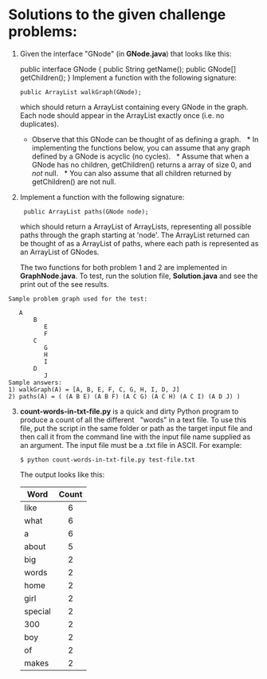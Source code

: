 # Solutions to the given challenge problems:

1. Given the interface "GNode" (in **GNode.java**) that looks like this:

   public interface GNode {
     public String getName();
    public GNode[] getChildren();
   }
  Implement a function with the following signature:

       public ArrayList walkGraph(GNode);

   which should return a ArrayList containing every GNode in the
   graph. Each node should appear in the ArrayList exactly once
   (i.e. no duplicates).

   * Observe that this GNode can be thought of as defining a graph.
   * In implementing the functions below, you can assume that any graph defined by a GNode is acyclic (no cycles).
   * Assume that when a GNode has no children, getChildren() returns a array of size 0, and *not* null.
   * You can also assume that all children returned by getChildren() are not null.
   

2. Implement a function with the following signature:

        public ArrayList paths(GNode node);

   which should return a ArrayList of ArrayLists, representing all
   possible paths through the graph starting at 'node'. The ArrayList
   returned can be thought of as a ArrayList of paths, where each path
   is represented as an ArrayList of GNodes.
   
    The two functions for both problem 1 and 2 are implemented in **GraphNode.java**. To test, run the solution file, **Solution.java** and see the print out of the see results.
 

  ```{r, engine='sh'}
  Sample problem graph used for the test:
 
     A
         B
            E
            F
         C
            G
            H
            I
         D
            J
 Sample answers:
 1) walkGraph(A) = [A, B, E, F, C, G, H, I, D, J]
 2) paths(A) = ( (A B E) (A B F) (A C G) (A C H) (A C I) (A D J) )
  ```

3. **count-words-in-txt-file.py** is a quick and dirty Python program to produce a count of all the different
   "words" in a text file. To use this file, put the script in the same folder or path as the target input file
   and then call it from the command line with the input file name supplied as an argument. The input file must be a .txt file in ASCII. For example:
   
   ```{r, engine='sh'}
   $ python count-words-in-txt-file.py test-file.txt
   ```
   
   The output looks like this:

   | Word | Count |
   | ---- | :----:|
   | like |	6 |
   |  what |	6 |
   |  a | 6 |
   |  about | 5 |
   |  big | 2 |
   |  words | 2 |
   |  home | 2 |
   |  girl | 2 |
   |  special | 2 |
   |  300 | 2 |
   |  boy | 2 |
   |  of | 2 |
   |  makes | 2 |
